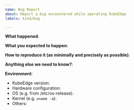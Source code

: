 ```yaml
---
name: Bug Report
about: Report a bug encountered while operating KubeEdge
labels: kind/bug

---
```


<!-- Please use this template while reporting a bug and provide as much info as possible. Thanks!-->


**What happened**:

**What you expected to happen**:

**How to reproduce it (as minimally and precisely as possible)**:

**Anything else we need to know?**:

**Environment**:
- KubeEdge version:
- Hardware configuration:
- OS (e.g. from /etc/os-release):
- Kernel (e.g. `uname -a`):
- Others:
